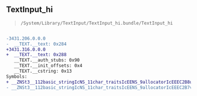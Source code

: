 ## TextInput_hi

> `/System/Library/TextInput/TextInput_hi.bundle/TextInput_hi`

```diff

-3431.206.0.0.0
-  __TEXT.__text: 0x284
+3431.316.0.0.0
+  __TEXT.__text: 0x288
   __TEXT.__auth_stubs: 0x90
   __TEXT.__init_offsets: 0x4
   __TEXT.__cstring: 0x13
Symbols:
+ __ZNSt3__112basic_stringIcNS_11char_traitsIcEENS_9allocatorIcEEEC2B8un170006ILi0EEEPKc
- __ZNSt3__112basic_stringIcNS_11char_traitsIcEENS_9allocatorIcEEEC2B7v160006IDnEEPKc

```
